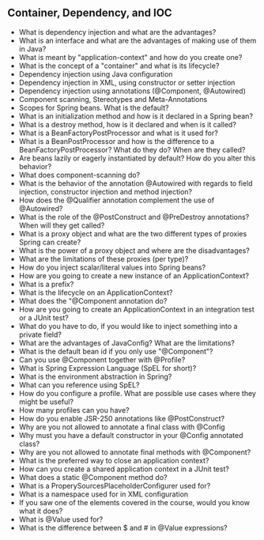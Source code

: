 ## Container, Dependency, and IOC

- What is dependency injection and what are the advantages?
- What is an interface and what are the advantages of making use of them in Java?
- What is meant by "application-context" and how do you create one?
- What is the concept of a "container" and what is its lifecycle?
- Dependency injection using Java configuration
- Dependency injection in XML, using constructor or setter injection
- Dependency injection using annotations (@Component, @Autowired)
- Component scanning, Stereotypes and Meta-Annotations
- Scopes for Spring beans. What is the default?
- What is an initialization method and how is it declared in a Spring bean?
- What is a destroy method, how is it declared and when is it called?
- What is a BeanFactoryPostProcessor and what is it used for?
- What is a BeanPostProcessor and how is the difference to a BeanFactoryPostProcessor? What do they do? When are they called?
- Are beans lazily or eagerly instantiated by default? How do you alter this behavior?
- What does component-scanning do?
- What is the behavior of the annotation @Autowired with regards to field injection, constructor injection and method injection?
- How does the @Qualifier annotation complement the use of @Autowired?
- What is the role of the @PostConstruct and @PreDestroy annotations? When will they get called?
- What is a proxy object and what are the two different types of proxies Spring can create?
- What is the power of a proxy object and where are the disadvantages?
- What are the limitations of these proxies (per type)?
- How do you inject scalar/literal values into Spring beans?
- How are you going to create a new instance of an ApplicationContext?
- What is a prefix?
- What is the lifecycle on an ApplicationContext?
- What does the "@Component annotation do?
- How are you going to create an ApplicationContext in an integration test or a JUnit test?
- What do you have to do, if you would like to inject something into a private field?
- What are the advantages of JavaConfig? What are the limitations?
- What is the default bean id if you only use "@Component"?
- Can you use @Component together with @Profile?
- What is Spring Expression Language (SpEL for short)?
- What is the environment abstraction in Spring?
- What can you reference using SpEL?
- How do you configure a profile. What are possible use cases where they might be useful?
- How many profiles can you have?
- How do you enable JSR-250 annotations like @PostConstruct?
- Why are you not allowed to annotate a final class with @Config
- Why must you have a default constructor in your @Config annotated class?
- Why are you not allowed to annotate final methods with @Component?
- What is the preferred way to close an application context?
- How can you create a shared application context in a JUnit test?
- What does a static @Component method do?
- What is a ProperySourcesPlaceholderConfigurer used for?
- What is a namespace used for in XML configuration
- If you saw one of the <context/> elements covered in the course, would you know what it does?
- What is @Value used for?
- What is the difference between $ and # in @Value expressions?